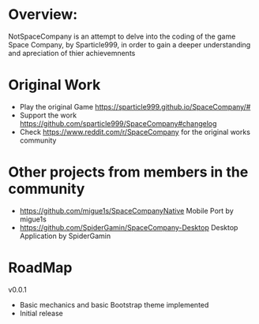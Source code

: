 # Overview:
NotSpaceCompany is an attempt to delve into the coding of the game Space Company, by Sparticle999, in order to gain a deeper understanding and apreciation of thier achievemnents

# Original Work
- Play the original Game https://sparticle999.github.io/SpaceCompany/#
- Support the work https://github.com/sparticle999/SpaceCompany#changelog 
- Check https://www.reddit.com/r/SpaceCompany for the original works community
# Other projects from members in the community
- https://github.com/migue1s/SpaceCompanyNative Mobile Port by migue1s
- https://github.com/SpiderGamin/SpaceCompany-Desktop Desktop Application by SpiderGamin

# RoadMap
v0.0.1
- Basic mechanics and basic Bootstrap theme implemented
- Initial release
